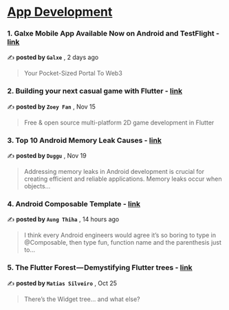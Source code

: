 
<h1><a href=https://medium.com/tag/mobile-app-development/recommended target="_blank" rel="noopener noreferrer">App Development</a></h1>
<h3>1. Galxe Mobile App Available Now on Android and TestFlight - <a href=https://medium.com/@galxe/galxe-mobile-app-available-now-on-android-and-testflight-118b9b7e0e71?source=tag_recommended_feed---------0-84----------mobile_app_development----------b852c07e_097f_4580_8aaf_da0f9241ba9c------- target="_blank" rel="noopener noreferrer">link</a></h3>

✍️ **posted by `Galxe`** <date> , 2 days ago</date>

<blockquote>Your Pocket-Sized Portal To Web3</blockquote>

<h3>2. Building your next casual game with Flutter - <a href=https://medium.com/flutter/building-your-next-casual-game-with-flutter-716ef457e440?source=tag_recommended_feed---------1-107----------mobile_app_development----------b852c07e_097f_4580_8aaf_da0f9241ba9c------- target="_blank" rel="noopener noreferrer">link</a></h3>

✍️ **posted by `Zoey Fan`** <date> , Nov 15</date>

<blockquote>Free & open source multi-platform 2D game development in Flutter</blockquote>

<h3>3. Top 10 Android Memory Leak Causes - <a href=https://medium.com/@dugguRK/top-10-android-memory-leak-causes-9cdd8cbd5489?source=tag_recommended_feed---------2-85----------mobile_app_development----------b852c07e_097f_4580_8aaf_da0f9241ba9c------- target="_blank" rel="noopener noreferrer">link</a></h3>

✍️ **posted by `Duggu`** <date> , Nov 19</date>

<blockquote>Addressing memory leaks in Android development is crucial for creating efficient and reliable applications. Memory leaks occur when objects…</blockquote>

<h3>4. Android Composable Template - <a href=https://medium.com/@AungThiha3/android-composable-template-ef9db6615ea3?source=tag_recommended_feed---------3-84----------mobile_app_development----------b852c07e_097f_4580_8aaf_da0f9241ba9c------- target="_blank" rel="noopener noreferrer">link</a></h3>

✍️ **posted by `Aung Thiha`** <date> , 14 hours ago</date>

<blockquote>I think every Android engineers would agree it’s so boring to type in @Composable, then type fun, function name and the parenthesis just to…</blockquote>

<h3>5. The Flutter Forest — Demystifying Flutter trees - <a href=https://medium.com/globant/the-flutter-forest-demystifying-flutter-trees-a5ebb4db4efe?source=tag_recommended_feed---------4-107----------mobile_app_development----------b852c07e_097f_4580_8aaf_da0f9241ba9c------- target="_blank" rel="noopener noreferrer">link</a></h3>

✍️ **posted by `Matias Silveiro`** <date> , Oct 25</date>

<blockquote>There’s the Widget tree… and what else?</blockquote>

